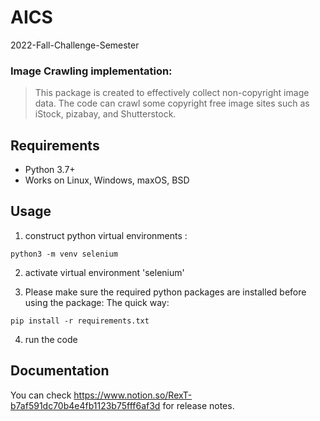 # AICS
2022-Fall-Challenge-Semester

### Image Crawling implementation:
> This package is created to effectively collect non-copyright image data. The code can crawl some copyright free image sites such as iStock, pizabay, and Shutterstock.




## Requirements
* Python 3.7+
* Works on Linux, Windows, maxOS, BSD

## Usage
1. construct python virtual environments :
```
python3 -m venv selenium
```

2. activate virtual environment 'selenium'

3. Please make sure the required python packages are installed before using the package:
The quick way: 
```
pip install -r requirements.txt
```
4. run the code


## Documentation

You can check https://www.notion.so/RexT-b7af591dc70b4e4fb1123b75fff6af3d for release notes.